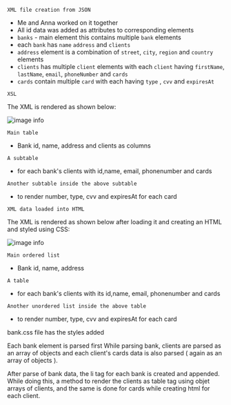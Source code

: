 `XML file creation from JSON`

- Me and Anna worked on it together
- All id data was added as attributes to corresponding elements
- `banks` - main element this contains multiple `bank`  elements
- each `bank` has `name` `address` and `clients`
- `address` element is a combination of `street`, `city`, `region` and `country` elements
- `clients` has multiple `client` elements with each `client` having `firstName`, `lastName`, `email`, `phoneNumber` and `cards`
- `cards` contain multiple `card` with each having `type` , `cvv` and `expiresAt`


`XSL` 

The XML is rendered as shown below:

![image info](./bank-xsl.png)

`Main table`   
- Bank id, name, address and clients as columns  

`A subtable`   
- for each bank's clients with id,name, email, phonenumber and cards  

`Another subtable inside the above subtable`   
- to render number, type, cvv and expiresAt for each card

`XML data loaded into HTML`

The XML is rendered as shown below after loading it and creating an HTML and styled using CSS:

![image info](./bank-html.png)


`Main ordered list`     
- Bank id, name, address  

`A table`   
- for each bank's clients with its id,name, email, phonenumber and cards  

`Another unordered list inside the above table`   
- to render number, type, cvv and expiresAt for each card

bank.css file has the styles added

Each bank element is parsed first 
While parsing bank, clients are parsed as an array of objects and each client's cards data is also parsed ( again as an array of objects ).

After parse of bank data, the li tag for each bank is created and appended. While doing this, a method to render the clients as table tag using objet arrays of clients,  and the same is done for cards while creating html for each client.




